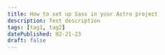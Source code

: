 ```yaml
---
title: How to set up Sass in your Astro project
description: Test description
tags: [tag1, tag2]
datePublished: 02-21-23
draft: false
---
```


